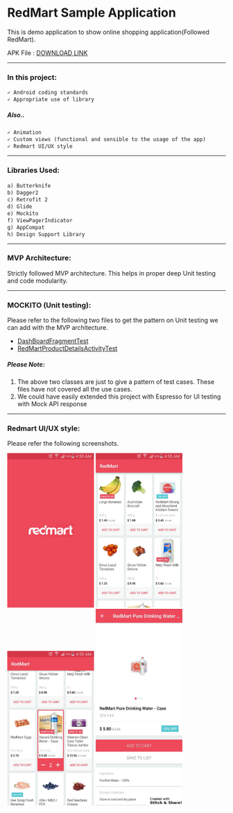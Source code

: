 # RedMart Sample Application
This is demo application to show online shopping application(Followed RedMart).

APK File : [DOWNLOAD LINK](https://drive.google.com/file/d/1p-oy7xTGNSgKZPl-XAEPqlm8EyewZoBO/view?usp=sharing)

---
### In this project:
```
✓ Android coding standards
✓ Appropriate use of library
```
##### Also..
```✓ Test (Unit Test)
✓ Animation
✓ Custom views (functional and sensible to the usage of the app)
✓ Redmart UI/UX style
```
---
### Libraries Used:
```
a) Butterknife 
b) Dagger2 
c) Retrofit 2
d) Glide
e) Mockito
f) ViewPagerIndicator
g) AppCompat
h) Design Support Library
```
---
### MVP Architecture:
Strictly followed MVP architecture. This helps in proper deep Unit testing and code modularity.

---
### MOCKITO (Unit testing):
Please refer to the following two files to get the pattern on Unit testing we can add with the MVP architecture.
- [DashBoardFragmentTest](https://github.com/AabidMulani/android-redmart-assignment/blob/master/app/src/test/java/com/redmartassignment/android/app/fragment/DashBoardFragmentTest.java)
- [RedMartProductDetailsActivityTest](https://github.com/AabidMulani/android-redmart-assignment/blob/master/app/src/test/java/com/redmartassignment/android/app/activities/RedMartProductDetailsActivityTest.java)

##### Please Note:
1) The above two classes are just to give a pattern of test cases. These files have not covered all the use cases.
2) We could have easily extended this project with Espresso for UI testing with Mock API response


---
### Redmart UI/UX style:
Please refer the following screenshots.

 <img src="https://github.com/AabidMulani/android-redmart-assignment/blob/develop/screenshots/photo_2017-08-28_05-01-03.jpg?raw=true" width="200">
 <img src="https://github.com/AabidMulani/android-redmart-assignment/blob/develop/screenshots/photo_2017-08-28_05-01-07.jpg?raw=true" width="200">
 <img src="https://github.com/AabidMulani/android-redmart-assignment/blob/develop/screenshots/photo_2017-08-28_05-01-15.jpg?raw=true" width="200">
 <img src="https://github.com/AabidMulani/android-redmart-assignment/blob/develop/screenshots/photo_2017-08-28_05-01-52.jpg?raw=true" width="200">
